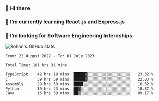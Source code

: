 ### 👋 Hi there 

<!--
**rohznmdev/rohznmdev** is a ✨ _special_ ✨ repository because its `README.md` (this file) appears on your GitHub profile.

Here are some ideas to get you started:

- 🔭 I’m currently working on ...
- 🌱 I’m currently learning Ruby and Ruby on Rails
- 👯 I’m looking to collaborate on ...
- 🤔 I’m looking for help with ...
- 💬 Ask me about ...
- 📫 How to reach me: ...
- 😄 Pronouns: ...
- ⚡ Fun fact: ...
-->
### 🌱 I’m currently learning React.js and Express.js
### 🤔 I’m looking for Software Engineering Internships
![Rohan's GitHub stats](https://github-readme-stats.vercel.app/api?username=rohznmdev&theme=dark&show_icons=true)

<!--START_SECTION:waka-->

```txt
From: 22 August 2022 - To: 01 July 2023

Total Time: 181 hrs 31 mins

TypeScript    42 hrs 19 mins  █████▓░░░░░░░░░░░░░░░░░░░   23.32 %
C             39 hrs 59 mins  █████▓░░░░░░░░░░░░░░░░░░░   22.03 %
Assembly      29 hrs 59 mins  ████░░░░░░░░░░░░░░░░░░░░░   16.52 %
Python        19 hrs 43 mins  ██▓░░░░░░░░░░░░░░░░░░░░░░   10.87 %
Java          16 hrs 39 mins  ██▒░░░░░░░░░░░░░░░░░░░░░░   09.17 %
```

<!--END_SECTION:waka-->

